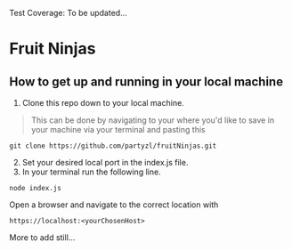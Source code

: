 Test Coverage: To be updated...
# Fruit Ninjas

## How to get up and running in your local machine

1. Clone this repo down to your local machine.  
>This can be done by navigating to your where you'd like to save in your machine via your terminal and pasting this 
```
git clone https://github.com/partyzl/fruitNinjas.git
```
2. Set your desired local port in the index.js file.  
3. In your terminal run the following line.

```
node index.js
```

Open a browser and navigate to the correct location with
```
https://localhost:<yourChosenHost>
```
More to add still...

